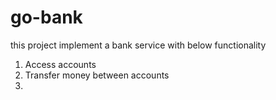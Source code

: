 # go-bank

this project implement a bank service with below functionality

1. Access accounts
2. Transfer money between accounts
3. 
